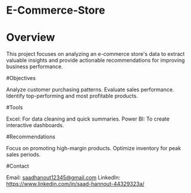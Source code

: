 # E-Commerce-Store

# Overview
This project focuses on analyzing an e-commerce store's data to extract valuable insights and provide actionable recommendations for improving business performance.

#Objectives

Analyze customer purchasing patterns.
Evaluate sales performance.
Identify top-performing and most profitable products.

#Tools

Excel: For data cleaning and quick summaries.
Power BI: To create interactive dashboards.

#Recommendations

Focus on promoting high-margin products.
Optimize inventory for peak sales periods.

#Contact

Email: saadhanout12345@gmail.com
LinkedIn: https://www.linkedin.com/in/saad-hannout-44329323a/
